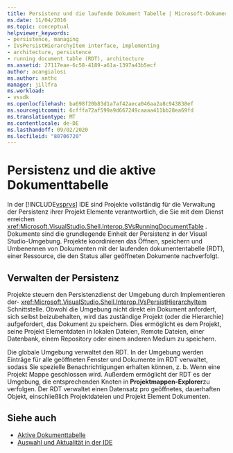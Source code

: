 ```yaml
---
title: Persistenz und die laufende Dokument Tabelle | Microsoft-Dokumentation
ms.date: 11/04/2016
ms.topic: conceptual
helpviewer_keywords:
- persistence, managing
- IVsPersistHierarchyItem interface, implementing
- architecture, persistence
- running document table (RDT), architecture
ms.assetid: 27117eae-6c58-4189-a61a-1397a43b5ecf
author: acangialosi
ms.author: anthc
manager: jillfra
ms.workload:
- vssdk
ms.openlocfilehash: ba698f20b83d1a7af42aeca046aa2a8c943838ef
ms.sourcegitcommit: 6cfffa72af599a9d667249caaaa411bb28ea69fd
ms.translationtype: MT
ms.contentlocale: de-DE
ms.lasthandoff: 09/02/2020
ms.locfileid: "80706720"
---
```

# <a name="persistence-and-the-running-document-table"></a>Persistenz und die aktive Dokumenttabelle
In der [!INCLUDE[vsprvs](../../code-quality/includes/vsprvs_md.md)] IDE sind Projekte vollständig für die Verwaltung der Persistenz ihrer Projekt Elemente verantwortlich, die Sie mit dem Dienst erreichen <xref:Microsoft.VisualStudio.Shell.Interop.SVsRunningDocumentTable> . Dokumente sind die grundlegende Einheit der Persistenz in der Visual Studio-Umgebung. Projekte koordinieren das Öffnen, speichern und Umbenennen von Dokumenten mit der laufenden dokumententabelle (RDT), einer Ressource, die den Status aller geöffneten Dokumente nachverfolgt.

## <a name="managing-persistence"></a>Verwalten der Persistenz
 Projekte steuern den Persistenzdienst der Umgebung durch Implementieren der- <xref:Microsoft.VisualStudio.Shell.Interop.IVsPersistHierarchyItem> Schnittstelle. Obwohl die Umgebung nicht direkt ein Dokument anfordert, sich selbst beizubehalten, wird das zuständige Projekt (oder die Hierarchie) aufgefordert, das Dokument zu speichern. Dies ermöglicht es dem Projekt, seine Projekt Elementdaten in lokalen Dateien, Remote Dateien, einer Datenbank, einem Repository oder einem anderen Medium zu speichern.

 Die globale Umgebung verwaltet den RDT. In der Umgebung werden Einträge für alle geöffneten Fenster und Dokumente im RDT verwaltet, sodass Sie spezielle Benachrichtigungen erhalten können, z. b. Wenn eine Projekt Mappe geschlossen wird. Außerdem ermöglicht der RDT es der Umgebung, die entsprechenden Knoten in **Projektmappen-Explorer**zu verfolgen. Der RDT verwaltet einen Datensatz pro geöffnetes, dauerhaften Objekt, einschließlich Projektdateien und Projekt Element Dokumenten.

## <a name="see-also"></a>Siehe auch
- [Aktive Dokumenttabelle](../../extensibility/internals/running-document-table.md)
- [Auswahl und Aktualität in der IDE](../../extensibility/internals/selection-and-currency-in-the-ide.md)

